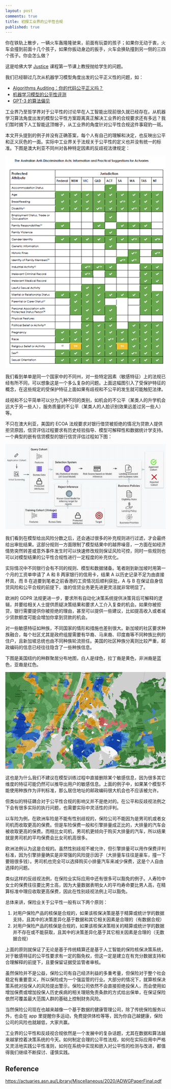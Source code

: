 ```yaml
---
layout: post
comments: true
title: 初探工业界的公平性合规
published: true
---
```


你在铁轨上散步，一辆火车轰隆隆驶来，前面有玩耍的孩子；如果你无动于衷，火车会撞到前面十几个孩子，如果你扳动身边的扳手，火车会换轨撞到另一侧的三四个孩子。你会怎么做？

这是哈佛大学 [Justice](https://online-learning.harvard.edu/course/justice?delta=1) 课程第一节课上教授抛给学生的问题。

我们已经聊过几次从机器学习模型角度出发的公平正义性的问题，如：

* [Algorithms Auditing：你的代码公平正义吗？](http://www.crownpku.com/2018/11/14/Algorithms-Auditing-%E4%BD%A0%E7%9A%84%E4%BB%A3%E7%A0%81%E5%85%AC%E5%B9%B3%E6%AD%A3%E4%B9%89%E5%90%97.html)
* [机器学习模型的公平性评测](http://www.crownpku.com/2020/08/07/%E6%9C%BA%E5%99%A8%E5%AD%A6%E4%B9%A0%E6%A8%A1%E5%9E%8B%E7%9A%84%E5%85%AC%E5%B9%B3%E6%80%A7%E8%AF%84%E6%B5%8B.html)
* [GPT-3 的算法偏见](http://www.crownpku.com/2020/09/03/%E4%B8%8EGPT-3%E8%81%8A%E5%A4%A9%E6%90%9E%E5%AE%9Achatbot%E8%AE%AD%E7%BB%83%E6%95%B0%E6%8D%AE.html)

工业界乃至哲学界对于公平性的讨论早在人工智能出现前很久就已经存在。从机器学习算法角度出发的模型公平性方案距离真正解决工业界的合规要求还有多远？我们暂时摘下人工智能这顶帽子，从工业界的角度针对公平性合规这件事窥豹一斑。

本文开头提到的例子并没有正确答案，每个人有自己的理解和决定，也反映出公平和正义灰色的一面。实际中工业界关于法规关于公平性的定义也并没有统一的标准。下图是澳大利亚不同州对各种特定因素的反歧视法律规定：

![](/images/202009/2.png)

我们看到单单是同一个国家中的不同州，对一些特定因素（敏感特征）上的法规已经有所不同，可以想象这是一个多么复杂的问题。上面这幅图引入了受保护特征的概念，在这些规定的受保护特征上面如果有歧视和不公平的发生就可能触犯法律。

歧视和不公平简单可以分为几种不同的类别，如机会的不公平（某类人的升学机会远大于另一些人），服务质量的不公平（某类人的人脸识别效果远差过另一些人）等。

不只在澳大利亚，美国的 ECOA 法规要求对银行借贷被拒绝的情况为贷款人提供拒贷原因，信贷评估过程要求有历史经验指导、模型可解释性和数据统计学支持。一个典型的嵌有信贷模型的银行信贷评估过程如下图：

![](/images/202009/3.png)

我们看到在模型给出风险分数之后，还会通过很多的补充规则进行过滤，才会最终给出审批结果。这部分规则一方面限制了模型结果中的越界噪音，一方面在如经济情势突然转差或意外事件发生时可以快速修改规则保证风险可控，同时一些规则也可以对模型结果的公平性合规性进行一定程度的补充优化。

实际情况中不同银行会有不同的规则、模型和数据储备。笔者刚到新加坡时用第一个月的工资单申请了 A 和 B 两家银行的信用卡，结果 A 以历史记录不足为由直接杯具，而 B 在追要到笔者之前香港的工资情况后顺利获批，A 与 B 在保证自身信贷风险和公平合规的前提下，谁的信贷业务更先进更灵活就非常明显了。

欧洲的 GDPR 法规更进一步，要求所有自动化决策系统提供决策背后可解释的逻辑，并要给相关人士提供质疑决策结果和要求人工介入复查的机会。如果你被拒贷，银行需要提供你被拒绝的理由，甚至可以提供一些建议，比如提高收入或者减少贷款额度可能会增加你拿到贷款的机会。

对一些敏感特征如种族，不同国家的情形和措施也差别很大。新加坡的社区要求种族融合，每个社区尤其是政府组屋需要有华裔、马来裔、印度裔等不同种族比例的住户，且新加坡总统也由不同种族轮流担任。美国的社区种族分离则比较严重，邮政编码的信息已经往往隐含了一些种族信息。

下图是美国纽约的种群聚居分布地图，白人是绿色，拉丁裔是黄色，非洲裔是蓝色，亚裔是红色。

![](/images/202009/4.png)

这也是为什么我们不建议在模型训练过程中直接删除某个敏感信息，因为很多其它维度的特征可能仍然可以推导出用户的敏感信息。上面的例子中，如果某个模型不能使用种族作为评判标准，那么居住地址的邮政编码很大机会也不应该被允许。

但类似的特征耦合对于公平性合规的影响又并不是绝对的。在公平和反歧视法例之下会有很多实际的执行问题，也需要实际中灵活性的评判。

以车险为例，在欧洲车险是不能有性别歧视的，保险公司不能因为是男司机或者女司机而收取更高的保费。但是车险保费一般和引擎排量成正比的，大排量的汽车会被收取更高的保费。而相比女司机，男司机更倾向于购买大排量的汽车，所以结果就是男司机的平均保费会比女司机高很多。

欧洲法例认为这是合规的。虽然性别歧视不被允许，但引擎排量可以用作保费评判标准，因为引擎排量确实是非常强的风险提示因子（大排量车往往是豪车，撞一下要赔很多钱）。男司机也完全可以选择购买小排量汽车来减少保费，这是个人自由选择的问题。

类似这样的反歧视法例，在保险业实际应用中还有很多可以豁免的例子。人寿险中女士的保费往往要比男士高，因为大量数据表明女人的平均寿命要比男人高，在精算标准中理应收取更高保费，因此在性别歧视法例上可以豁免。

总体来讲，保险业关于公平性一般有以下两个原则：

1. 对用户保险产品的核保是合规的，如果该核保决策是基于精算或统计学的数据支持，且其中的决策差异化基于数据和其它相关因素是合理的（有数据合规）
2. 对用户保险产品的核保是合规的，如果该核保决策相关的精算或统计学的数据并不存在或不能获取，且其中的决策差异化基于其它相关因素是合理的（无数据合规）

上面的原则就保证了无论是基于传统精算还是基于人工智能的保险核保决策系统，对于敏感特征的公平性要求有一定的豁免权，但这一定是建立在有充分数据支持和合理解释的前提下，且要保留证据受监管者审核。

虽然保险并不是公益，保险公司有自己经济利益的多重考量，但保险对于整个社会稳定有重要意义，所以保险成为一个强监管的行业。大部分的情况下，就算核保决策系统对投保人的风险提出警示，保险公司依然不会直接拒绝投保人，而会使用如增加保费或增加投保人历史疾病的相关理赔免责条款的方式给出保单，在保证保险依然可覆盖最大范围人群的基础上控制财务风险。

当然保险公司现在也越来越像一个基于数据的健康管理公司，除了传统保险服务以外，也会在 app 里提醒你多运动，免费提供体检等等，因为你自己越健康，保险公司的风险也就越低，大家共赢。

工业界的公平性和反歧视合规依然是一个发展中的复杂话题，尤其在数据和算法越来越掌控着决策系统的今天。如何制定合理的公平性法规，如何在实际应用中严格又灵活地实践公平性准则，如何在系统中实现和嵌入对公平性的检测与改进，都值得我们继续不断探讨、谨慎实践。

## Reference
https://actuaries.asn.au/Library/Miscellaneous/2020/ADWGPaperFinal.pdf



